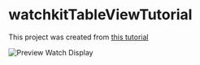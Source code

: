 # watchkitTableViewTutorial
This project was created from [this tutorial](https://www.youtube.com/watch?v=-JbEw3Nf0sU)

![Preview Watch Display](
        watchkitTableViewTutorial/Jan-04-2019-13-24-07.gif
      )
